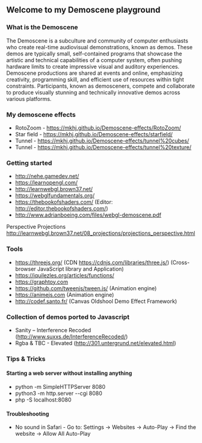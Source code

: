 ## Welcome to my Demoscene playground

### What is the Demoscene
The Demoscene is a subculture and community of computer enthusiasts who create real-time audiovisual demonstrations, known as demos. These demos are typically small, self-contained programs that showcase the artistic and technical capabilities of a computer system, often pushing hardware limits to create impressive visual and auditory experiences. Demoscene productions are shared at events and online, emphasizing creativity, programming skill, and efficient use of resources within tight constraints. Participants, known as demosceners, compete and collaborate to produce visually stunning and technically innovative demos across various platforms.

### My demoscene effects

* RotoZoom - https://mkhj.github.io/Demoscene-effects/RotoZoom/
* Star field - https://mkhj.github.io/Demoscene-effects/starfield/
* Tunnel - https://mkhj.github.io/Demoscene-effects/tunnel%20cubes/
* Tunnel - https://mkhj.github.io/Demoscene-effects/tunnel%20texture/

### Getting started

* http://nehe.gamedev.net/
* https://learnopengl.com/
* http://learnwebgl.brown37.net/
* https://webglfundamentals.org/
* https://thebookofshaders.com/ (Editor: http://editor.thebookofshaders.com/)
* http://www.adrianboeing.com/files/webgl-demoscene.pdf

Perspective Projections
http://learnwebgl.brown37.net/08_projections/projections_perspective.html

### Tools

* https://threejs.org/ (CDN https://cdnjs.com/libraries/three.js/) (Cross-browser JavaScript library and Application)
* https://iquilezles.org/articles/functions/
* https://graphtoy.com
* https://github.com/tweenjs/tween.js/ (Animation engine)
* https://animejs.com (Animation engine)
* http://codef.santo.fr/ (Canvas Oldshool Demo Effect Framework)

### Collection of demos ported to Javascript

* Sanity – Interference Recoded (http://www.suxxs.de/InterferenceRecoded/)
* Rgba & TBC - Elevated (http://301.untergrund.net/elevated.html)

### Tips & Tricks

#### Starting a web server without installing anything

* python -m SimpleHTTPServer 8080
* python3 -m http.server --cgi 8080
* php -S localhost:8080

#### Troubleshooting

* No sound in Safari - Go to: Settings -> Websites -> Auto-Play -> Find the website -> Allow All Auto-Play
